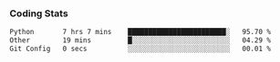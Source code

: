 
### Coding Stats
<!--START_SECTION:waka-->

```txt
Python       7 hrs 7 mins    ████████████████████████░   95.70 %
Other        19 mins         █░░░░░░░░░░░░░░░░░░░░░░░░   04.29 %
Git Config   0 secs          ░░░░░░░░░░░░░░░░░░░░░░░░░   00.01 %
```

<!--END_SECTION:waka-->

